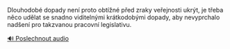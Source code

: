 
Dlouhodobé dopady není proto obtížné před zraky veřejnosti ukrýt, je třeba něco udělat se snadno viditelnými krátkodobými dopady, aby nevyprchalo nadšení pro takzvanou pracovní legislativu.

[🔊 Poslechnout audio](/data/7-paragraphs/audio/chapter_149/para_009-Dlouhodob-dopady-nen-proto-obtn-ped-zraky-ve.mp3)
